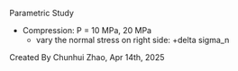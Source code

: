 Parametric Study
- Compression: P = 10 MPa, 20 MPa
  - vary the normal stress on right side: +delta sigma_n
  
Created By Chunhui Zhao, Apr 14th, 2025